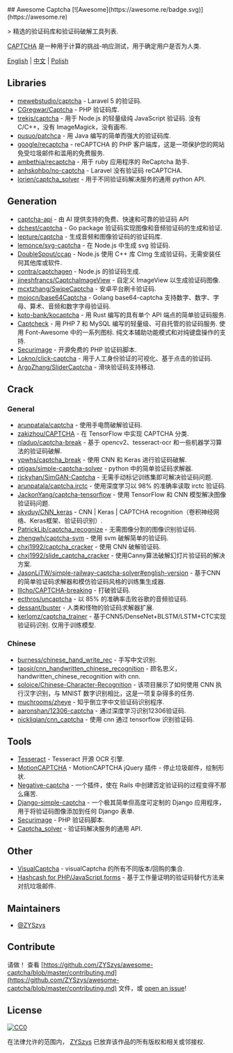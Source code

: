 <div class="github-widget" data-repo="ZYSzys/awesome-captcha"></div>
## Awesome Captcha [![Awesome](https://awesome.re/badge.svg)](https://awesome.re)

&gt; 精选的验证码库和验证码破解工具列表.

[CAPTCHA](https://en.wikipedia.org/wiki/CAPTCHA) 是一种用于计算的挑战-响应测试，用于确定用户是否为人类.


[English](https://github.com/ZYSzys/awesome-captcha/blob/master/README.md) | [中文](https://github.com/ZYSzys/awesome-captcha/blob/master/README-zh.md) | [Polish](https://github.com/ZYSzys/awesome-captcha/blob/master/README-pl.md)




## Libraries

- [mewebstudio/captcha](https://github.com/mewebstudio/captcha) - Laravel 5 的验证码.
- [CGregwar/Captcha](https://github.com/Gregwar/Captcha) - PHP 验证码库.
- [trekjs/captcha](https://github.com/trekjs/captcha)  - 用于 Node.js 的轻量级纯 JavaScript 验证码. 没有 C/C++，没有 ImageMagick，没有画布.
- [pusuo/patchca](https://github.com/pusuo/patchca) - 用 Ja​​va 编写的简单而强大的验证码库.
- [google/recaptcha](https://github.com/google/recaptcha) - reCAPTCHA 的 PHP 客户端库，这是一项保护您的网站免受垃圾邮件和滥用的免费服务.
- [ambethia/recaptcha](https://github.com/ambethia/recaptcha) - 用于 ruby​​ 应用程序的 ReCaptcha 助手.
- [anhskohbo/no-captcha](https://github.com/anhskohbo/no-captcha) - Laravel 没有验证码 reCAPTCHA.
- [lorien/captcha_solver](https://github.com/lorien/captcha_solver) - 用于不同验证码解决服务的通用 python API.


## Generation
- [captcha-api](https://captcha-api.akshit.me) - 由 AI 提供支持的免费、快速和可靠的验证码 API
- [dchest/captcha](https://github.com/dchest/captcha) - Go package 验证码实现图像和音频验证码的生成和验证.
- [lepture/captcha](https://github.com/lepture/captcha) - 生成音频和图像验证码的验证码库.
- [lemonce/svg-captcha](https://github.com/lemonce/svg-captcha) - 在 Node.js 中生成 svg 验证码.
- [DoubleSpout/ccap](https://github.com/DoubleSpout/ccap) - Node.js 使用 C++ 库 CImg 生成验证码，无需安装任何其他库或软件.
- [contra/captchagen](https://github.com/contra/captchagen) - Node.js 的验证码生成.
- [jineshfrancs/CaptchaImageView](https://github.com/jineshfrancs/CaptchaImageView) - 自定义 ImageView 以生成验证码图像.
- [mcxtzhang/SwipeCaptcha](https://github.com/mcxtzhang/SwipeCaptcha) - 安卓平台刷卡验证码.
- [mojocn/base64Captcha](https://github.com/mojocn/base64Captcha) - Golang base64-captcha 支持数字、数字、字母、算术、音频和数字字母验证码.
- [koto-bank/kocaptcha](https://github.com/koto-bank/kocaptcha) - 用 Rust 编写的具有单个 API 端点的简单验证码服务.
- [Captcheck](https://captcheck.netsyms.com)  - 用 PHP 7 和 MySQL 编写的轻量级、可自托管的验证码服务. 使用 Font-Awesome 中的一系列图标. 纯文本辅助功能模式和对纯键盘操作的支持.
- [Securimage](https://www.phpcaptcha.org) - 开源免费的 PHP 验证码脚本.
- [Lokno/click-captcha](https://github.com/Lokno/click-captcha) - 用于人工身份验证的可视化、基于点击的验证码.
- [ArgoZhang/SliderCaptcha](https://github.com/ArgoZhang/SliderCaptcha) - 滑块验证码支持移动.


## Crack

### General
- [arunpatala/captcha](https://github.com/arunpatala/captcha) - 使用手电筒破解验证码.
- [zakizhou/CAPTCHA](https://github.com/zakizhou/CAPTCHA) - 在 TensorFlow 中实现 CAPTCHA 分类.
- [nladuo/captcha-break](https://github.com/nladuo/captcha-break) - 基于 opencv2、tesseract-ocr 和一些机器学习算法的验证码破解.
- [ypwhs/captcha_break](https://github.com/ypwhs/captcha_break) - 使用 CNN 和 Keras 进行验证码破解.
- [ptigas/simple-captcha-solver](https://github.com/ptigas/simple-captcha-solver) - python 中的简单验证码求解器.
- [rickyhan/SimGAN-Captcha](https://github.com/rickyhan/SimGAN-Captcha) - 无需手动标记训练集即可解决验证码问题.
- [arunpatala/captcha.irctc](https://github.com/arunpatala/captcha.irctc) - 使用深度学习以 98% 的准确率读取 irctc 验证码.
- [JackonYang/captcha-tensorflow](https://github.com/JackonYang/captcha-tensorflow) - 使用 TensorFlow 和 CNN 模型解决图像验证码问题.
- [skyduy/CNN_keras](https://github.com/skyduy/CNN_keras) - CNN | Keras | CAPTCHA recognition（卷积神经网络、Keras框架、验证码识别）.
- [PatrickLib/captcha_recognize](https://github.com/PatrickLib/captcha_recognize) - 无需图像分割的图像识别验证码.
- [zhengwh/captcha-svm](https://github.com/zhengwh/captcha-svm) - 使用 svm 破解简单的验证码.
- [chxj1992/captcha_cracker](https://github.com/chxj1992/captcha_cracker) - 使用 CNN 破解验证码.
- [chxj1992/slide_captcha_cracker](https://github.com/chxj1992/slide_captcha_cracker) - 使用Canny算法破解幻灯片验证码的解决方案.
- [JasonLiTW/simple-railway-captcha-solver#english-version](https://github.com/JasonLiTW/simple-railway-captcha-solver#english-version) - 基于CNN的简单验证码求解器和模仿验证码风格的训练集生成器.
- [lllcho/CAPTCHA-breaking](https://github.com/lllcho/CAPTCHA-breaking) - 打破验证码.
- [ecthros/uncaptcha](https://github.com/ecthros/uncaptcha) - 以 85% 的准确率击败谷歌的音频验证码.
- [dessant/buster](https://github.com/dessant/buster) - 人类和怪物的验证码求解器扩展.
- [kerlomz/captcha_trainer](https://github.com/kerlomz/captcha_trainer)  - 基于CNN5/DenseNet+BLSTM/LSTM+CTC实现验证码识别. 仅用于训练模型.

### Chinese
- [burness/chinese_hand_write_rec](https://github.com/burness/tensorflow-101/tree/master/chinese_hand_write_rec/src) - 手写中文识别.
- [taosir/cnn_handwritten_chinese_recognition](https://github.com/taosir/cnn_handwritten_chinese_recognition) - 顾名思义，handwritten_chinese_recognition with cnn.
- [soloice/Chinese-Character-Recognition](https://github.com/soloice/Chinese-Character-Recognition) - 该项目展示了如何使用 CNN 执行汉字识别，与 MNIST 数字识别相比，这是一项复杂得多的任务.
- [muchrooms/zheye](https://github.com/muchrooms/zheye) - 知乎倒立字中文验证码识别程序.
- [aaronshan/12306-captcha](https://github.com/aaronshan/12306-captcha) - 通过深度学习识别12306验证码.
- [nickliqian/cnn_captcha](https://github.com/nickliqian/cnn_captcha) - 使用 cnn 通过 tensorflow 识别验证码.


## Tools

- [Tesseract](https://github.com/tesseract-ocr/tesseract) - Tesseract 开源 OCR 引擎.
- [MotionCAPTCHA](https://github.com/wjcrowcroft/MotionCAPTCHA) - MotionCAPTCHA jQuery 插件 - 停止垃圾邮件，绘制形状.
- [Negative-captcha](https://github.com/subwindow/negative-captcha) - 一个插件，使在 Rails 中创建否定验证码的过程变得不那么痛苦.
- [Django-simple-captcha](https://github.com/mbi/django-simple-captcha) - 一个极其简单但高度可定制的 Django 应用程序，用于将验证码图像添加到任何 Django 表单.
- [Securimage](https://github.com/dapphp/securimage) - PHP 验证码脚本.
- [Captcha_solver](https://github.com/lorien/captcha_solver) - 验证码解决服务的通用 API.


## Other

- [VisualCaptcha](https://github.com/emotionLoop/visualCaptcha) - visualCaptcha 的所有不同版本/回购的集合.
- [Hashcash for PHP/JavaScript forms](https://github.com/007/hashcash-js) - 基于工作量证明的验证码替代方法来对抗垃圾邮件.


## Maintainers

- [@ZYSzys](https://github.com/ZYSzys)


## Contribute

请做！ 查看 [https://github.com/ZYSzys/awesome-captcha/blob/master/contributing.md](https://github.com/ZYSzys/awesome-captcha/blob/master/contributing.md) 文件，或 [open an issue](https://github.com/ZYSzys/awesome-captcha/issues/new)!


## License

[![CC0](http://mirrors.creativecommons.org/presskit/buttons/88x31/svg/cc-zero.svg)](https://creativecommons.org/publicdomain/zero/1.0/)

在法律允许的范围内， [ZYSzys](https://github.com/ZYSzys) 已放弃该作品的所有版权和相关或邻接权.
